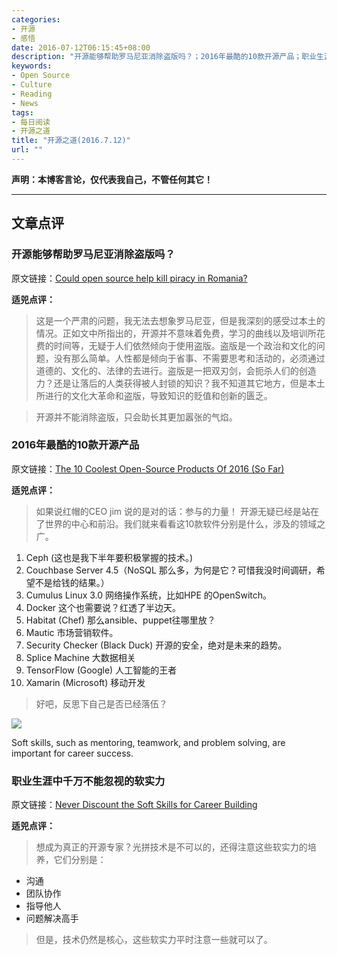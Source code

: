 ```yaml
---
categories:
- 开源
- 感悟
date: 2016-07-12T06:15:45+08:00
description: "开源能够帮助罗马尼亚消除盗版吗？；2016年最酷的10款开源产品；职业生涯中千万不能忽视的软实力"
keywords:
- Open Source
- Culture
- Reading
- News
tags:
- 每日阅读
- 开源之道
title: "开源之道(2016.7.12)"
url: ""
---
```


**声明：本博客言论，仅代表我自己，不管任何其它！**

---

## 文章点评

### 开源能够帮助罗马尼亚消除盗版吗？

原文链接：[Could open source help kill piracy in Romania?](http://www.computerweekly.com/blog/Open-Source-Insider/Could-open-source-help-kill-piracy-in-Romania)

**适兕点评：**

> 这是一个严肃的问题，我无法去想象罗马尼亚，但是我深刻的感受过本土的情况。正如文中所指出的，开源并不意味着免费，学习的曲线以及培训所花费的时间等，无疑于人们依然倾向于使用盗版。盗版是一个政治和文化的问题，没有那么简单。人性都是倾向于省事、不需要思考和活动的，必须通过道德的、文化的、法律的去进行。盗版是一把双刃剑，会扼杀人们的创造力？还是让落后的人类获得被人封锁的知识？我不知道其它地方，但是本土所进行的文化大革命和盗版，导致知识的贬值和创新的匮乏。

> 开源并不能消除盗版，只会助长其更加嚣张的气焰。


### 2016年最酷的10款开源产品

原文链接：[The 10 Coolest Open-Source Products Of 2016 (So Far)](http://www.crn.com/slide-shows/applications-os/300081297/the-10-coolest-open-source-products-of-2016-so-far.htm)

**适兕点评：**

> 如果说红帽的CEO jim 说的是对的话：参与的力量！ 开源无疑已经是站在了世界的中心和前沿。我们就来看看这10款软件分别是什么，涉及的领域之广。

1. Ceph (这也是我下半年要积极掌握的技术。)
2. Couchbase Server 4.5（NoSQL 那么多，为何是它？可惜我没时间调研，希望不是给钱的结果。）
3. Cumulus Linux 3.0 网络操作系统，比如HPE 的OpenSwitch。
4. Docker 这个也需要说？红透了半边天。
5. Habitat (Chef) 那么ansible、puppet往哪里放？
6. Mautic 市场营销软件。
7. Security Checker (Black Duck) 开源的安全，绝对是未来的趋势。
8. Splice Machine 大数据相关
9. TensorFlow (Google) 人工智能的王者
10. Xamarin (Microsoft) 移动开发

> 好吧，反思下自己是否已经落伍？

![](https://www.linux.com/sites/lcom/files/styles/rendered_file/public/mentoring.jpg)

Soft skills, such as mentoring, teamwork, and problem solving, are important for career success.

### 职业生涯中千万不能忽视的软实力

原文链接：[Never Discount the Soft Skills for Career Building](https://www.linux.com/news/never-discount-soft-skills-career-building-0)

**适兕点评：**

> 想成为真正的开源专家？光拼技术是不可以的，还得注意这些软实力的培养，它们分别是：

* 沟通
* 团队协作
* 指导他人
* 问题解决高手

> 但是，技术仍然是核心，这些软实力平时注意一些就可以了。


